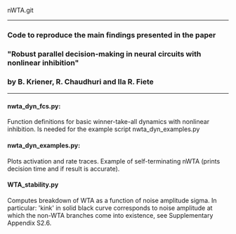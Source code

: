 nWTA.git
__________________________________________________________
### Code to reproduce the main findings presented in the paper
### "Robust parallel decision-making in neural circuits with nonlinear inhibition"
### by B. Kriener, R. Chaudhuri and Ila R. Fiete
__________________________________________________________


#### nwta_dyn_fcs.py:

Function definitions for basic winner-take-all dynamics with nonlinear inhibition. 
Is needed for the example script nwta_dyn_examples.py

#### nwta_dyn_examples.py:

Plots activation and rate traces.
Example of self-terminating nWTA (prints decision time and if result is accurate).

#### WTA_stability.py

Computes breakdown of WTA as a function of noise amplitude sigma. 
In particular: 'kink' in solid black curve corresponds to noise amplitude at which the non-WTA branches come into existence, see Supplementary Appendix S2.6.
